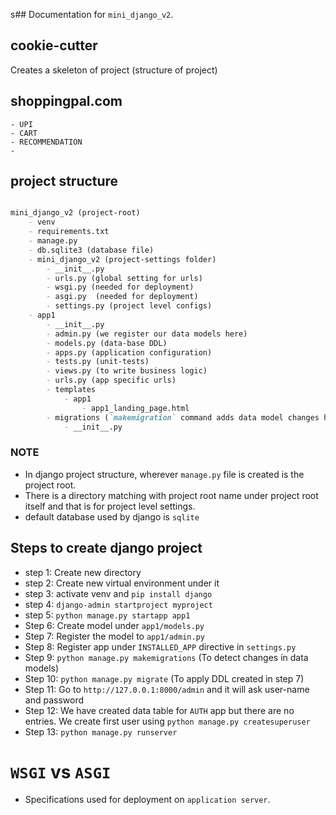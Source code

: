 s## Documentation for `mini_django_v2`.



## cookie-cutter

Creates a skeleton of project (structure of project)


## shoppingpal.com

    - UPI
    - CART
    - RECOMMENDATION
    - 


## project structure


```markdown

mini_django_v2 (project-root)
    - venv
    - requirements.txt
    - manage.py
    - db.sqlite3 (database file)
    - mini_django_v2 (project-settings folder)
        - __init__.py
        - urls.py (global setting for urls)
        - wsgi.py (needed for deployment)
        - asgi.py  (needed for deployment)
        - settings.py (project level configs)
    - app1
        - __init__.py
        - admin.py (we register our data models here)
        - models.py (data-base DDL)
        - apps.py (application configuration)
        - tests.py (unit-tests)
        - views.py (to write business logic)
        - urls.py (app specific urls)
        - templates
            - app1
                - app1_landing_page.html
        - migrations (`makemigration` command adds data model changes here)
            - __init__.py
```

    


### NOTE

- In django project structure, wherever `manage.py` file is created is the project root.
- There is a directory matching with project root name under project root itself and that is for project level settings.
- default database used by django is `sqlite`


## Steps to create django project

- step 1: Create new directory
- step 2: Create new virtual environment under it
- step 3: activate venv and `pip install django`
- step 4: `django-admin startproject myproject`
- step 5: `python manage.py startapp app1`
- Step 6: Create model under `app1/models.py`
- Step 7: Register the model to `app1/admin.py`
- Step 8: Register app under `INSTALLED_APP` directive in `settings.py`
- Step 9: `python manage.py makemigrations` (To detect changes in data models)
- Step 10: `python manage.py migrate` (To apply DDL created in step 7)
- Step 11: Go to `http://127.0.0.1:8000/admin` and it will ask user-name and password
- Step 12: We have created data table for `AUTH` app but there are no entries. We create first user using `python manage.py createsuperuser`
- Step 13: `python manage.py runserver`

# `WSGI` vs `ASGI`

- Specifications used for deployment on `application server`.
